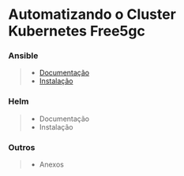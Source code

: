 # Automatizando o Cluster Kubernetes Free5gc

### Ansible

> - [Documentação](https://github.com/georgebarbosa90/Automatiza-o-Cluster-Kubernetes-Free5gc/wiki/Ans%C3%ADvel)
> - [Instalação](https://github.com/georgebarbosa90/Automatiza-o-Cluster-Kubernetes-Free5gc/wiki/Ansible-Instala%C3%A7%C3%A3o-Configura%C3%A7%C3%A3o)

### Helm

> - Documentação
> - Instalação

### Outros

> - Anexos
